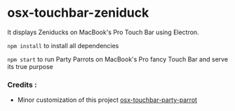 # osx-touchbar-zeniduck

It displays Zeniducks on MacBook's Pro Touch Bar using Electron.

`npm install` to install all dependencies

`npm start` to run Party Parrots on MacBook's Pro fancy Touch Bar and serve its true purpose

### Credits :

 - Minor customization of this project
   [osx-touchbar-party-parrot](https://github.com/mjaniszew/osx-touchbar-party-parrot)

